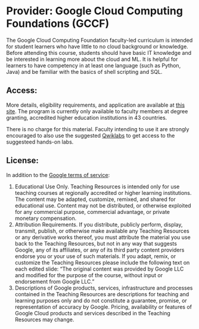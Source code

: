 # Provider: Google Cloud Computing Foundations (GCCF)

The Google Cloud Computing Foundation faculty-led curriculum is intended for student learners who have little to no cloud background or knowledge. Before attending this course, students should have basic IT knowledge and be interested in learning more about the cloud and ML. It is helpful for learners to have competency in at least one language (such as Python, Java) and be familiar with the basics of shell scripting and SQL. 

##  Access:

More details, eligibility requirements, and application are available at [this site](https://edu.google.com/programs/cloud-computing-curriculum/?modal_active=none).   The program is currently only available to faculty members at degree granting, accredited higher education institutions in 43 countries.

There is no charge for this material.  Faculty intending to use it are strongly encouraged to also use the suggested [Qwiklabs](Qwiklabs.md) to get access to the suggesteed hands-on labs.

## License: 

In addition to the [Google terms of service](https://policies.google.com/terms?hl=en):

1.  Educational Use Only. Teaching Resources is intended only for use teaching courses at regionally accredited or higher learning institutions. The content may be adapted, customize, remixed, and shared for educational use. Content may not be distributed, or otherwise exploited for any commercial purpose, commercial advantage, or private monetary compensation.
1.  Attribution Requirements. If you distribute, publicly perform, display, transmit, publish, or otherwise make available any Teaching Resources or any derivative works thereof, you must attribute the material you use back to the Teaching Resources, but not in any way that suggests Google, any of its affiliates, or any of its third party content providers endorse you or your use of such materials. If you adapt, remix, or customize the Teaching Resources please include the following text on each edited slide: “The original content was provided by Google LLC and modified for the purpose of the course, without input or endorsement from Google LLC.” 
1.  Descriptions of Google products, services, infrastructure and processes contained in the Teaching Resources are descriptions for teaching and learning purposes only and do not constitute a guarantee, promise, or representation of accuracy by Google. Pricing, availability or features of Google Cloud products and services described in the Teaching Resources may change.
